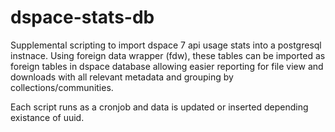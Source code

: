 # dspace-stats-db 

Supplemental scripting to import dspace 7 api usage stats into a postgresql instnace. Using foreign data wrapper (fdw), these tables can be imported as foreign tables in dspace database allowing easier reporting for file view and downloads with all relevant metadata and grouping by collections/communities. 

Each script runs as a cronjob and data is updated or inserted depending existance of uuid. 
